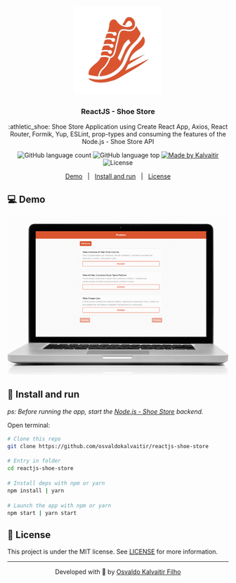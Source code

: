 <h1 align="center">
    <img src="/.github/assets/logo.png"
    width="200px"
    alt="Logo" />
</h1>

<h3 align="center">
  ReactJS - Shoe Store
</h3>

<p align="center">
  :athletic_shoe: Shoe Store Application using Create React App, Axios, React Router, Formik, Yup, ESLint, prop-types and consuming the features of the Node.js - Shoe Store API
</p>

<p align="center">
  <img alt="GitHub language count" src="https://img.shields.io/github/languages/count/osvaldokalvaitir/reactjs-shoe-store.svg?color=00A83A">

  <img alt="GitHub language top" src="https://img.shields.io/github/languages/top/osvaldokalvaitir/reactjs-shoe-store.svg?color=00A83A">

  <a href="https://kalvaitir.com/">
    <img alt="Made by Kalvaitir" src="https://img.shields.io/badge/made%20by-Kalvaitir-00A83A">
  </a>

  <img alt="License" src="https://img.shields.io/badge/license-MIT-00A83A">
</p>

<p align="center">
  <a href="#computer-demo">Demo</a>&nbsp;&nbsp;&nbsp;|&nbsp;&nbsp;&nbsp;<a href="#wrench-install-and-run">Install and run</a>&nbsp;&nbsp;&nbsp;|&nbsp;&nbsp;&nbsp;<a href="#memo-license">License</a>
</p>

## :computer: Demo

![Demo](/.github/assets/demo.gif)

## :wrench: Install and run

_ps: Before running the app, start the [Node.js - Shoe Store](https://github.com/osvaldokalvaitir/nodejs-shoe-store) backend._

Open terminal:

```sh
# Clone this repo
git clone https://github.com/osvaldokalvaitir/reactjs-shoe-store

# Entry in folder
cd reactjs-shoe-store

# Install deps with npm or yarn
npm install | yarn

# Launch the app with npm or yarn
npm start | yarn start
```

## :memo: License

This project is under the MIT license. See [LICENSE](/LICENSE) for more information.

---

<p align="center">
Developed with 💚 by <a href="https://www.linkedin.com/in/osvaldokalvaitir">Osvaldo Kalvaitir Filho</a>
</p>
